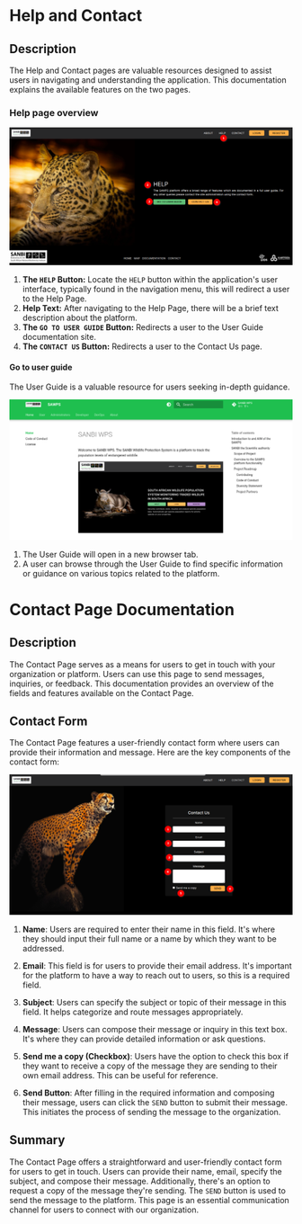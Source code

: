# Help and Contact
<!-- To Be Populated -->

## Description

The Help and Contact pages are valuable resources designed to assist users in navigating and understanding the application. This documentation explains the available features on the two pages.

### Help page overview

![Help page](./img/help-contact-1.png)

1. **The `HELP` Button:** Locate the `HELP` button within the application's user interface, typically found in the navigation menu, this will redirect a user to the Help Page.
2. **Help Text:** After navigating to the Help Page, there will be a brief text description about the platform.
3. **The `GO TO USER GUIDE` Button:** Redirects a user to the User Guide documentation site.
4. **The `CONTACT US` Button:** Redirects a user to the Contact Us page.

#### Go to user guide

The User Guide is a valuable resource for users seeking in-depth guidance.

![Go to user guide](./img/help-contact-2.png)

1. The User Guide will open in a new browser tab.
2. A user can browse through the User Guide to find specific information or guidance on various topics related to the platform.

# Contact Page Documentation

## Description

The Contact Page serves as a means for users to get in touch with your organization or platform. Users can use this page to send messages, inquiries, or feedback. This documentation provides an overview of the fields and features available on the Contact Page.

## Contact Form

The Contact Page features a user-friendly contact form where users can provide their information and message. Here are the key components of the contact form:

![Contact us](./img/help-contact-3.png)

1. **Name**: Users are required to enter their name in this field. It's where they should input their full name or a name by which they want to be addressed.

2. **Email**: This field is for users to provide their email address. It's important for the platform to have a way to reach out to users, so this is a required field.

3. **Subject**: Users can specify the subject or topic of their message in this field. It helps categorize and route messages appropriately.

4. **Message**: Users can compose their message or inquiry in this text box. It's where they can provide detailed information or ask questions.

5. **Send me a copy (Checkbox)**: Users have the option to check this box if they want to receive a copy of the message they are sending to their own email address. This can be useful for reference.

6. **Send Button**: After filling in the required information and composing their message, users can click the `SEND` button to submit their message. This initiates the process of sending the message to the organization.

## Summary

The Contact Page offers a straightforward and user-friendly contact form for users to get in touch. Users can provide their name, email, specify the subject, and compose their message. Additionally, there's an option to request a copy of the message they're sending. The `SEND` button is used to send the message to the platform. This page is an essential communication channel for users to connect with our organization.
